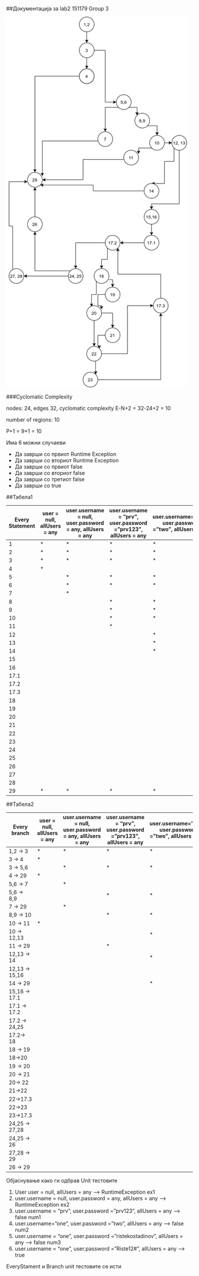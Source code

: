 ##Документација за lab2 151179 Group 3

![image](images/CFG.png)


###Cyclomatic Complexity

nodes: 24, edges 32, cyclomatic complexity E-N+2 = 32-24+2 = 10

number of regions:  10

P+1 = 9+1 = 10

Има 6 можни случаеви 
- Да заврши со првиот Runtime Exception
- Да заврши со вториот Runtime Exception
- Да заврши со првиот false
- Да заврши со вториот false
- Да заврши со третиот false
- Да заврши со true

##Табела1

|Every Statement |	user = null, allUsers = any |user.username = null, user.password = any, allUsers = any|	user.username = “prv”, user.password =”prv123”, allUsers = any |user.username=”one”, user.password =”two”, allUsers = any |	user.username = “one”, user.password = "ristekostadinov", allUsers = any |	user.username = “one”, user.password =”Riste12!”, allUsers = any|
|----------------|------------------------------|---------------------------------------------------------|----------------------------------------------------------------|----------------------------------------------------------|------------------------------------------------------------------|------------------------------------------------------------------|
|1 |    *|	*|	*|	*|	*|	*|
|2|	    *|	*|	*|	*|	*|	*|
|3| 	*|	*|	*|	*|	*|	*|
|4|	    *|	 |	 |	 |	 |	 |
|5|	     |	*|	*|	*|	*|	*|
|6|	     |	*|	*|	*|	*|	*|
|7|	     |	*|	 |	 |	 |	 |
|8|	     |	 |	*|	*|	*|	*|
|9|	     |	 |	*|	*|	*|	*|
|10|	 |	 |	*|	*|	*|	*|
|11|	 |	 |	*|	 |	 |	 |
|12|	 |	 |	 |	*|	*|	*|
|13|	 |	 |	 |	*|	*|	*|
|14|	 |	 |	 |	*|	 |	 |
|15|	 |	 |	 |	 |	*|	*|
|16|	 |	 |	 |	 |	*|	*|
|17.1|   |	 |	 |	 |	*|	*|	
|17.2|   |	 |	 |	 |	*|	*|	
|17.3|   |	 |	 |	 |	*|	*|	
|18|	 |	 |	 |	 |	*|	*|
|19|	 |	 |	 |	 |	*|	*|
|20|	 |	 |	 |	 | 	*|	*|
|21|	 |	 |	 |	 |	*|	*|
|22|	 |	 |	 |	 |	*|	*|
|23|	 |	 |	 |	 |	*|	*|
|24|	 |	 |	 |	 |	*|	*|
|25|	 |	 |	 |	 |	*|	*|
|26|	 |	 |	 |	 |	 |	*|
|27|	 |	 |	 |	 |	*|	 |
|28|	 |	 |	 |	 |	*|	 |
|29|	*|	*|	*|	*|	*|	*|


##Табела2


| Every branch |	user = null, allUsers = any|	user.username = null, user.password = any, allUsers = any|	user.username = “prv”, user.password =”prv123”, allUsers = any|	user.username=”one”, user.password =”two”, allUsers = any|	user.username = “one”, user.password ="ristekostadinov", allUsers = any|	user.username = “one”, user.password =”Riste12!”, allUsers = any|
|----------------|------------------------------|---------------------------------------------------------|----------------------------------------------------------------|----------------------------------------------------------|------------------------------------------------------------------|------------------------------------------------------------------|
|1,2 → 3|	*|	*|	*|	*|	*|	*|
|3 → 4|	*    |	 |	 |	 |	 |	 |
|3 → 5,6|	|	*|	*|	*|	*|	*|
|4 → 29|	*|	 |	 |	 |	 |	 |
|5,6 → 7|	 |	*|	 |	 |	 |	 |
|5,6 → 8,9|	 |	 |	*|	*|	*|	*|
|7 → 29|	 |	*|	 |	 |	 |	 |
|8,9 → 10|	 |	 |	*|	*|	*|	*|
|10 → 11|			*			
|10 → 12,13|	 |	 |	 |	*|	*|	*|
|11 → 29|	 |	 |	*|	 |	 |	 |
|12,13 → 14|	 |	 |	 |	*|	 |	 |
|12,13 → 15,16|	 |	 |	 |	 |	*|	*|
|14 → 29|	 |	 |	 |	*|	 |	 |
|15,16 → 17.1|	 |	 |	 |	 |	*|	*|
|17.1 → 17.2|	 |	 |	 |	 |	*|	*|
|17.2 → 24,25|	 |	 |	 |	 |	*|	*|
|17.2→ 18|	 |	 |	 |	 |	*|	*|
|18 → 19|	 |	 |	 |	 |	 |	*|
|18→20| |	 |	 |	 |	 |	*|	 |
|19 → 20|	 |	 |	 |	 |	*|	*| 
|20 → 21|	 |	 |	 |	 |	 |	*|
|20→ 22|	 |	 |	 |	 |	*|	 |
|21→22|	|	 |	 |	 |	 |	*|
|22→17.3|	 |	 |	 |	 |	*|	 |
|22→23|	 |	 |	 |	 |	 |	*|
|23→17.3|	 |	 |	 |	 |	 |	*|
|24,25 → 27,28|	 |	 |	 |	 |	 |	*|
|24,25 → 26|	 |	 |	 |	 |	*|	 |
|27,28 → 29|	 |	 |	 |	 |	 |	*|
|26 → 29|	 |	 |	 |	 |	 |	*|

Објаснување како ги одбрав Unit тестовите

1) User user = null, allUsers = any  --> RuntimeException ex1
2) user.username = null, user.password = any, allUsers = any --> RuntimeException ex2
3) user.username = “prv”, user.password =”prv123”, allUsers = any --> false num1
4) user.username=”one”, user.password =”two”, allUsers = any --> false num2
5) user.username = “one”, user.password =”ristekostadinov”, allUsers = any --> false num3
6) user.username = “one”, user.password =”Riste12#”, allUsers = any --> true


EveryStament и Branch unit тестовите се исти
